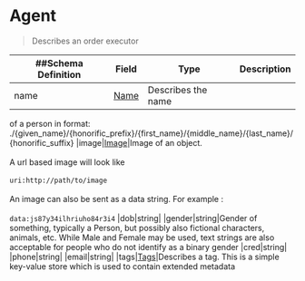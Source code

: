 # Agent

> Describes an order executor

| ##Schema Definition | **Field**                                              | **Type**           | **Description** |
| ------------------- | ------------------------------------------------------ | ------------------ | --------------- |
| name                | [Name](/reference/0.9.3/core/schema-reference/name) | Describes the name |

of a person in format:
./{given_name}/{honorific_prefix}/{first_name}/{middle_name}/{last_name}/{honorific_suffix}
|image|[Image](/reference/0.9.3/core/schema-reference/image)|Image of an
object. <br/><br/> A url based image will look like
<br/><br/>`uri:http://path/to/image` <br/><br/> An image can also be sent as a
data string. For example : <br/><br/> `data:js87y34ilhriuho84r3i4` |dob|string|
|gender|string|Gender of something, typically a Person, but possibly also
fictional characters, animals, etc. While Male and Female may be used, text
strings are also acceptable for people who do not identify as a binary gender
|cred|string| |phone|string| |email|string|
|tags|[Tags](/reference/0.9.3/core/schema-reference/tags)|Describes a tag.
This is a simple key-value store which is used to contain extended metadata
